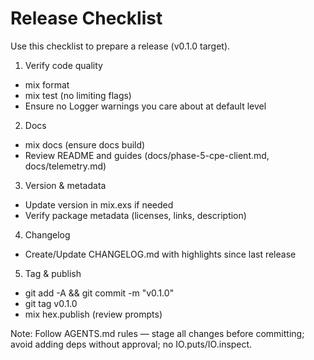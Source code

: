 # Release Checklist

Use this checklist to prepare a release (v0.1.0 target).

1) Verify code quality
- mix format
- mix test (no limiting flags)
- Ensure no Logger warnings you care about at default level

2) Docs
- mix docs (ensure docs build)
- Review README and guides (docs/phase-5-cpe-client.md, docs/telemetry.md)

3) Version & metadata
- Update version in mix.exs if needed
- Verify package metadata (licenses, links, description)

4) Changelog
- Create/Update CHANGELOG.md with highlights since last release

5) Tag & publish
- git add -A && git commit -m "v0.1.0"
- git tag v0.1.0
- mix hex.publish (review prompts)

Note: Follow AGENTS.md rules — stage all changes before committing; avoid adding deps without approval; no IO.puts/IO.inspect.
